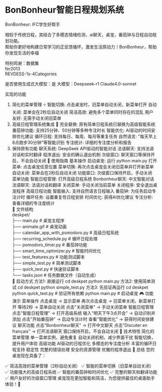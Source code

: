 # BonBonheur智能日程规划系统
BonBonheur: IFC学生好帮手

相较于传统日程，其结合了多模态情绪检测，ai聊天，桌宠，番茄钟与日程自动规划功能。  
帮助你更好地构建日常学习的正反馈循环，激发生活原动力！BonBonheur，帮助你发现生活的幸福  

特别鸣谢：数据集  
fer2013  
REVDESS-1s-4Categories  

是否使用生成式大模型：是
大模型：Deepseek-r1 Claude4.0-sonnet

 实现的功能
1. 简化的菜单管理 ⭐
智能切换: 点击桌宠时，旧菜单自动关闭，新菜单打开
自动关闭: 菜单会在2秒后自动关闭
简洁高效: 避免多个菜单同时存在的混乱
用户友好: 无需手动关闭旧菜单
2. 高级日程管理系统集成 🌟
完全替换: 原有简单日程系统已替换为高级智能系统
番茄钟功能: 支持25分钟、50分钟等多种专注时长
智能优化: AI驱动的时间安排优化建议
循环日程: 支持每日、每周、每月等重复任务
自然语言: "每天早上8点跑步30分钟"等智能识别
专注统计: 详细的专注度分析和报告
3. 保持原有功能
聊天系统: DeepSeek API驱动的智能对话
法语聊天: 支持法语对话和实时翻译
程序退出: 安全的确认退出机制
次级窗口: 聊天窗口等保持开启，不会自动关闭
🎯 使用指南
基本操作
启动桌宠: 运行 python main.py
打开菜单: 点击桌宠任意位置
菜单切换: 再次点击桌宠会关闭旧菜单并打开新菜单
自动关闭: 菜单会在2秒后自动关闭
功能窗口: 次级窗口保持开启，手动关闭
菜单功能
智能日程管理: 打开高级日程系统
Bonbonheur聊天: 中文智能对话
法语聊天: 法语对话和翻译
关闭菜单: 手动关闭当前菜单
关闭程序: 安全退出桌宠程序
高级日程功能
智能输入: 支持自然语言日程输入
番茄钟: 为任务启动专注计时
循环任务: 设置重复性日程安排
时间优化: 获得AI优化建议
专注分析: 查看详细的专注度统计  
📁 文件结构  
deskpet/  
├── main.py                      # 桌宠主程序  
├── animate.gif                  # 桌宠动画  
├── calendar_app_with_pomodoro.py # 高级日程系统  
├── recurring_schedule.py        # 循环日程处理  
├── pomodoro_timer.py            # 番茄钟功能  
├── smart_time_optimizer.py      # 智能时间优化  
├── test_features.py             # 功能测试脚本  
├── simple_test.py               # 简单测试脚本  
├── quick_test.py                # 快速验证脚本  
└── tasks.json                   # 任务数据文件（自动生成）  
🚀 启动方式
方法1: 直接运行
cd deskpet
python main.py
方法2: 使用简单测试
cd deskpet
python simple_test.py
方法3: 先验证再运行
cd deskpet
python quick_test.py  # 验证所有依赖
python main.py        # 启动桌宠
🎮 功能演示
菜单操作
点击桌宠 → 显示菜单
再次点击桌宠 → 旧菜单关闭，新菜单打开
等待2秒 → 菜单自动关闭
点击"关闭菜单" → 手动关闭菜单
智能日程管理
点击"智能日程管理" → 打开高级系统
输入"明天下午3点开会" → 自动识别并添加
点击"开始番茄钟" → 启动专注计时
查看"智能优化" → 获得时间安排建议
聊天功能
点击"Bonbonheur聊天" → 打开中文聊天
点击"Discuter en français" → 打开法语聊天
窗口保持开启，不会自动关闭
🔧 技术特性
简化的菜单管理
单一菜单实例，避免重复
自动关闭机制，减少界面干扰
智能切换，提升用户体验
高级功能
AI驱动的日程优化
多模态的专注度分析
丰富的循环日程支持
稳定性
完整的错误处理
安全的资源管理
优雅的程序退出
🎉 总结
您的桌宠现在具备了：

✅ 简洁高效的菜单管理（2秒自动关闭）
✅ 智能的菜单切换（旧菜单自动关闭）
✅ 功能强大的高级日程系统
✅ 智能的番茄钟和时间优化
✅ 完整的聊天和翻译功能
✅ 用户友好的次级窗口管理
桌宠现在更加智能和简洁，为您提供最佳的桌面助手体验！🎊
